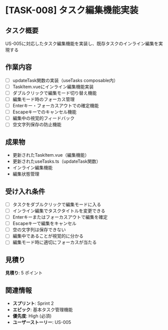 # [TASK-008] タスク編集機能実装

## タスク概要
US-005に対応したタスク編集機能を実装し、既存タスクのインライン編集を実現する

## 作業内容
- [ ] updateTask関数の実装（useTasks composable内）
- [ ] TaskItem.vueにインライン編集機能実装
- [ ] ダブルクリックで編集モード切り替え機能
- [ ] 編集モード時のフォーカス管理
- [ ] Enterキー・フォーカスアウトでの確定機能
- [ ] Escapeキーでのキャンセル機能
- [ ] 編集中の視覚的フィードバック
- [ ] 空文字列保存の防止機能

## 成果物
- 更新されたTaskItem.vue（編集機能）
- 更新されたuseTasks.ts（updateTask関数）
- インライン編集機能
- 編集状態管理

## 受け入れ条件
- [ ] タスクをダブルクリックで編集モードに入る
- [ ] インライン編集でタスクタイトルを変更できる
- [ ] Enterキーまたはフォーカスアウトで編集を確定
- [ ] Escapeキーで編集をキャンセル
- [ ] 空の文字列は保存できない
- [ ] 編集中であることが視覚的に分かる
- [ ] 編集モード時に適切にフォーカスが当たる

## 見積り
**見積り**: 5 ポイント

## 関連情報
- **スプリント**: Sprint 2
- **エピック**: 基本タスク管理機能
- **優先度**: High (必須)
- **ユーザーストーリー**: US-005
